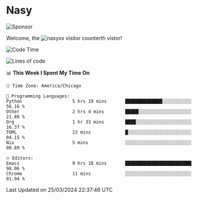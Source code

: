 # Nasy

<!--
<p align="center">
<img height="200" src="https://github-readme-stats.vercel.app/api?username=nasyxx&count_private=true&show_icons=true&theme=dracula&include_all_commits=true"/>
<img height="200" src="https://github-readme-stats.vercel.app/api/top-langs/?username=nasyxx&theme=dracula&hide=html,jupyter+notebook&count_private=true&show_icons=true"/>
</p>

  
----------------
-->

![Sponsor](https://img.shields.io/static/v1.svg?label=Sponsor&message=%E2%9D%A4&logo=GitHub&style=flat&color=pink)
 
Welcome, the ![nasyxx visitor counter](https://count.getloli.com/get/@nasyxx?theme=rule34)th vistor!
 
<!--START_SECTION:waka-->
![Code Time](http://img.shields.io/badge/Code%20Time-4%2C363%20hrs%2039%20mins-blue)

![Lines of code](https://img.shields.io/badge/From%20Hello%20World%20I%27ve%20Written-6.3%20million%20lines%20of%20code-blue)

📊 **This Week I Spent My Time On** 

```text
🕑︎ Time Zone: America/Chicago

💬 Programming Languages: 
Python                   5 hrs 19 mins       ██████████████░░░░░░░░░░░   56.16 % 
Other                    2 hrs 4 mins        █████░░░░░░░░░░░░░░░░░░░░   21.88 % 
Org                      1 hr 33 mins        ████░░░░░░░░░░░░░░░░░░░░░   16.37 % 
TOML                     23 mins             █░░░░░░░░░░░░░░░░░░░░░░░░   04.15 % 
Nix                      5 mins              ░░░░░░░░░░░░░░░░░░░░░░░░░   00.89 % 

🔥 Editors: 
Emacs                    9 hrs 18 mins       █████████████████████████   98.06 % 
Chrome                   11 mins             ░░░░░░░░░░░░░░░░░░░░░░░░░   01.94 % 
```


 Last Updated on 25/03/2024 22:37:46 UTC
<!--END_SECTION:waka-->

<!-- ![visitors](https://visitor-badge.laobi.icu/badge?page_id=nasyxx.nasyxx) -->
